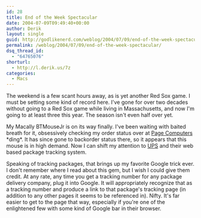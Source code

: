 ```yaml
---
id: 28
title: End of the Week Spectacular
date: 2004-07-09T09:49:40+00:00
author: Derik
layout: single
guid: http://godlikenerd.com/weblog/2004/07/09/end-of-the-week-spectacular/
permalink: /weblog/2004/07/09/end-of-the-week-spectacular/
dsq_thread_id:
  - "64765076"
shorturl:
  - http://l.derik.us/7z
categories:
  - Macs
---
```

The weekend is a few scant hours away, as is yet another Red Sox game. I must be setting some kind of record here. I've gone for over two decades without going to a Red Sox game while living in Massachusetts, and now I'm going to at least three this year. The season isn't even half over yet.

My Macally BTMouseJr is on its way finally. I've been waiting with baited breath for it, obsessively checking my order status over at [Page Computers](http://www.pagecomputers.com) \*ding\*. It has since gone to backorder status there, so it appears that this mouse is in high demand. Now I can shift my attention to [UPS](http://www.ups.com) and their web based package tracking system.

Speaking of tracking packages, that brings up my favorite Google trick ever. I don't remember where I read about this gem, but I wish I could give them credit. At any rate, any time you get a tracking number for any package delivery company, plug it into Google. It will appropriately recognize that as a tracking number and produce a link to that package's tracking page (in addition to any other pages it seems to be referenced in). Nifty. It's far easier to get to the page that way, especially if you're one of the enlightened few with some kind of Google bar in their browser.